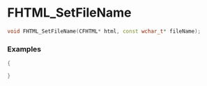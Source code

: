 # FHTML_SetFileName

```cpp - C++
void FHTML_SetFileName(CFHTML* html, const wchar_t* fileName);
```

### Examples
```cpp - C++
{

}
```
